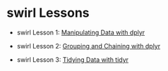 # swirl Lessons

- swirl Lesson 1: [Manipulating Data with dplyr](https://luisangelmendozavelasco.github.io/Data_Science_Specialization/Data_Science-Foundations_using_R_Specialization/Getting_and_Cleaning_Data/Week3/swirl_Lesson_1-Manipulating_Data_with_dplyr.nb.html)

- swirl Lesson 2: [Grouping and Chaining with dplyr](https://luisangelmendozavelasco.github.io/Data_Science_Specialization/Data_Science-Foundations_using_R_Specialization/Getting_and_Cleaning_Data/Week3/swirl_Lesson_2-Grouping_and_Chaining_with_dplyr.nb.html)

- swirl Lesson 3: [Tidying Data with tidyr](https://luisangelmendozavelasco.github.io/Data_Science_Specialization/Data_Science-Foundations_using_R_Specialization/Getting_and_Cleaning_Data/Week3/swirl_Lesson_3-Tidying_Data_with_tidyr.nb.html)